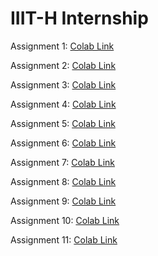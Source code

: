 # IIIT-H Internship

Assignment 1: [Colab Link](https://colab.research.google.com/drive/1PeX5cxpoIfEZwGC8hiYuwUCfhV0L7JoJ?usp=sharing)

Assignment 2: [Colab Link](https://colab.research.google.com/drive/1lRYXgn4yA_tiDEuSEGqAPzY2WyJmYqyw?usp=sharing)

Assignment 3: [Colab Link](https://colab.research.google.com/drive/1GRlUnMQakSKOWiT-1KMrD0vpeWiJnnAZ?usp=sharing)

Assignment 4: [Colab Link](https://colab.research.google.com/drive/16tIvHdT82y60DBiIGAtkrAC9zOX_t5XM?usp=sharing)

Assignment 5: [Colab Link](https://colab.research.google.com/drive/1usJO81O0QYS2vu2G4crEL8MnSLtMP1FG?usp=sharing)

Assignment 6: [Colab Link](https://colab.research.google.com/drive/13SYaLlfNZYgIPH9Q-It8Q56ShE3B8KU6?usp=sharing)

Assignment 7: [Colab Link](https://colab.research.google.com/drive/1NQS8l4uxXt0x2xz2NOsFKeOl9afX5rIV?usp=sharing)

Assignment 8: [Colab Link](https://colab.research.google.com/drive/1UoTbLcjiWOev2bg_fRqp323Iacmdw6Bb?usp=sharing)

Assignment 9: [Colab Link](https://colab.research.google.com/drive/1JFLpTJ6XHzTuDYqbmAbh-0h51W0lKodl?usp=sharing)

Assignment 10: [Colab Link](https://colab.research.google.com/drive/1JQQn3jEKR91r9XSFFnk3t225-2K34QPE?usp=sharing)

Assignment 11: [Colab Link](https://colab.research.google.com/drive/1atQKudYFGXNXGlpJ3st7S-exO4N48bvO?usp=sharing)
